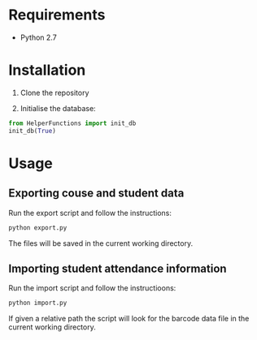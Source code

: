 # Requirements

* Python 2.7

# Installation

1. Clone the repository

2. Initialise the database:
```python
from HelperFunctions import init_db
init_db(True)
```

# Usage

## Exporting couse and student data

Run the export script and follow the instructions:
```bash
python export.py
```

The files will be saved in the current working directory.

## Importing student attendance information

Run the import script and follow the instructioons:
```bash
python import.py
```

If given a relative path the script will look for the barcode
data file in the current working directory.
